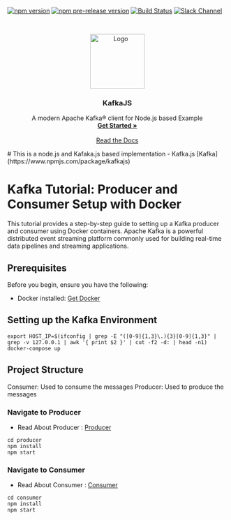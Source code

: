 [![npm version](https://img.shields.io/npm/v/kafkajs?color=%2344cc11&label=stable)](https://www.npmjs.com/package/kafkajs) [![npm pre-release version](https://img.shields.io/npm/v/kafkajs/beta?label=pre-release)](https://www.npmjs.com/package/kafkajs) [![Build Status](https://dev.azure.com/tulios/kafkajs/_apis/build/status/tulios.kafkajs?branchName=master)](https://dev.azure.com/tulios/kafkajs/_build/latest?definitionId=2&branchName=master) [![Slack Channel](https://join.slack.com/t/kafkajs/shared_invite/zt-1ezd5395v-SOpTqYoYfRCyPKOkUggK0Abadge.svg)](https://join.slack.com/t/kafkajs/shared_invite/zt-1ezd5395v-SOpTqYoYfRCyPKOkUggK0A)

<br />
<p align="center">
  <a href="https://kafka.js.org">
      <img src="https://raw.githubusercontent.com/tulios/kafkajs/master/logo/v2/kafkajs_circle.svg" alt="Logo" width="125" height="125">
  </a>

  <h3 align="center">KafkaJS</h3>

  <p align="center">
    A modern Apache Kafka® client for Node.js based Example
    <br />
    <a href="https://kafka.js.org/"><strong>Get Started »</strong></a>
    <br />
    <br />
    <a href="https://kafka.js.org/docs/getting-started" target="_blank">Read the Docs</a>
  </p>
</p>
# This is a node.js and Kafaka.js based implementation
- Kafka.js [Kafka](https://www.npmjs.com/package/kafkajs)

# Kafka Tutorial: Producer and Consumer Setup with Docker

This tutorial provides a step-by-step guide to setting up a Kafka producer and consumer using Docker containers. Apache Kafka is a powerful distributed event streaming platform commonly used for building real-time data pipelines and streaming applications.

## Prerequisites

Before you begin, ensure you have the following:

- Docker installed: [Get Docker](https://www.docker.com/get-started)

## Setting up the Kafka Environment

```
export HOST_IP=$(ifconfig | grep -E "([0-9]{1,3}\.){3}[0-9]{1,3}" | grep -v 127.0.0.1 | awk '{ print $2 }' | cut -f2 -d: | head -n1)
docker-compose up
```

## Project Structure
   Consumer: Used to consume the messages
   Producer: Used to produce the messages

### Navigate to Producer
- Read About Producer : [Producer](https://kafka.js.org/docs/producer-example)
```
cd producer
npm install
npm start

```

### Navigate to Consumer
- Read About Consumer : [Consumer](https://kafka.js.org/docs/consumer-example)
```
cd consumer
npm install
npm start

```
